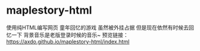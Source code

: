 # maplestory-html
使用纯HTML编写网页 童年回忆的游戏 虽然被外挂占据 但是现在依然有时候去回忆一下
背景音乐是老版登录时候的音乐~
预览链接：
https://axdo.github.io/maplestory-html/index.html
